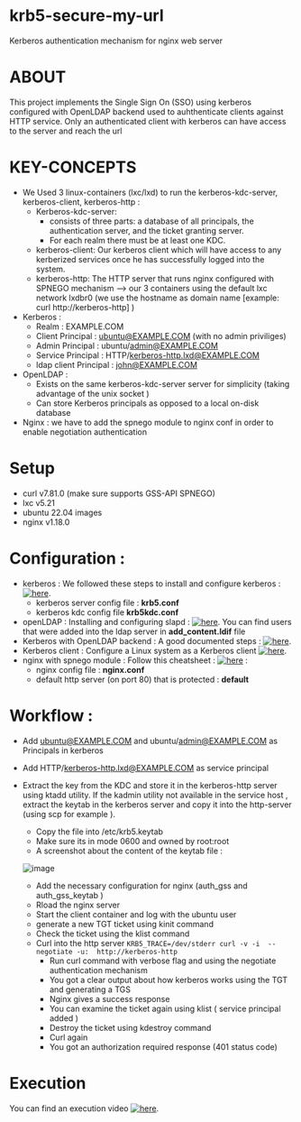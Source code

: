 # krb5-secure-my-url
Kerberos authentication mechanism for nginx web server

# ABOUT
This project implements the Single Sign On (SSO) using kerberos configured with OpenLDAP backend used to auhthenticate clients against HTTP service.
Only an authenticated client with kerberos can have access to the server and reach the url

# KEY-CONCEPTS
- We Used 3 linux-containers (lxc/lxd) to run the kerberos-kdc-server, kerberos-client, kerberos-http :
    - Kerberos-kdc-server: 
      - consists of three parts: a database of all principals, the authentication server, and the ticket granting server.
      - For each realm there must be at least one KDC.
    - kerberos-client: Our kerberos client which will have access to any kerberized services once he has successfully logged into the system.
    - kerberos-http: The HTTP server that runs nginx configured with SPNEGO mechanism
    --> our 3 containers using the default lxc network lxdbr0 (we use the hostname as domain name [example: curl http://kerberos-http] )
 - Kerberos :
    - Realm : EXAMPLE.COM
    - Client Principal : ubuntu@EXAMPLE.COM (with no admin priviliges)
    - Admin Principal : ubuntu/admin@EXAMPLE.COM
    - Service Principal : HTTP/kerberos-http.lxd@EXAMPLE.COM
    - ldap client Principal : john@EXAMPLE.COM
  - OpenLDAP :
      - Exists on the same kerberos-kdc-server server for simplicity (taking advantage of the unix socket )
      - Can store Kerberos principals as opposed to a local on-disk database
   - Nginx : we have to add the spnego module to nginx conf in order to enable negotiation authentication
  
  # Setup
  - curl v7.81.0 (make sure supports GSS-API SPNEGO)
  - lxc v5.21
  - ubuntu 22.04 images
  - nginx v1.18.0
   
  # Configuration :
   - kerberos : We followed these steps to install and configure kerberos : [![here]()](https://ubuntu.com/server/docs/kerberos-introduction).
      - kerberos server config file : **krb5.conf**
      - kerberos kdc config file **krb5kdc.conf**
   - openLDAP : Installing and configuring slapd : [![here]()](https://ubuntu.com/server/docs/service-ldap-introduction). You can find users that were added into the ldap server in **add_content.ldif** file
   - Kerberos with OpenLDAP backend : A good documented steps : [![here]()](https://ubuntu.com/server/docs/service-kerberos-with-openldap-backend).
   - Kerberos client : Configure a Linux system as a Kerberos client  [![here]()](https://ubuntu.com/server/docs/service-kerberos-workstation-auth).
   - nginx with spnego module : Follow this cheatsheet : [![here]()](https://docs.j7k6.org/sso-nginx-kerberos-spnego-debian/) :
      - nginx config file : **nginx.conf**
      - default http server (on port 80) that is protected : **default**
# Workflow :
   - Add ubuntu@EXAMPLE.COM and ubuntu/admin@EXAMPLE.COM as Principals in kerberos
   - Add HTTP/kerberos-http.lxd@EXAMPLE.COM as service principal
   - Extract the key from the KDC and store it in the kerberos-http server using ktadd utility. If the kadmin utility not available in the service host , extract the keytab in the kerberos server and copy it into the http-server (using scp for example ).
      - Copy the file into /etc/krb5.keytab
      - Make sure its in mode 0600 and owned by root:root
      - A screenshot about the content of the keytab file :
      
      ![image](https://user-images.githubusercontent.com/59982299/229327165-5c4f884e-9d4a-4ebd-a033-afc30c5552b9.png)
      
      - Add the necessary configuration for nginx (auth_gss and auth_gss_keytab )
      - Rload the nginx server
      - Start the client container and log with the ubuntu user
      - generate a new TGT ticket using kinit command
      - Check the ticket using the klist command
      - Curl into the http server ```KRB5_TRACE=/dev/stderr curl -v -i  --negotiate -u:  http://kerberos-http```
        - Run curl command with verbose flag and using the negotiate authentication mechanism
        - You got a clear output about how kerberos works using the TGT and generating a TGS
        - Nginx gives a success response
        - You can examine the ticket again using klist ( service principal added )
        - Destroy the ticket using kdestroy command
        - Curl again
        - You got an authorization required response (401 status code)
        
# Execution
You can find an execution video [![here]()](https://www.youtube.com/watch?v=WtHJgz-sNJ4).
        
   
   
   
          
